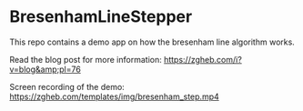 # BresenhamLineStepper

This repo contains a demo app on how the bresenham line algorithm works.

Read the blog post for more information:
https://zgheb.com/i?v=blog&amp;pl=76

Screen recording of the demo:
https://zgheb.com/templates/img/bresenham_step.mp4
